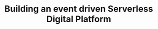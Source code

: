 ---
type: "page"
chapter: false
layout: "speaker"
title: Building an event driven Serverless Digital Platform
description: 
speaker: Robert O' Grady
weight: 6
organization: Yellow
bio: "Rob is <a href='https://www.linkedin.com/in/robert-o-grady/'>Cloud Platform Lead</a> at Yellow. As a technical owner of this platform, he's responsible for road-mapping, leadership and governance as well as consistently looking to evolve and innovate through best practice design and implementation.  Having came from an Infrastructure back ground, Rob recognized at an early stage the power of Serverless technology and its ability to deliver reliable and cost effective solutions"
image: https://res.cloudinary.com/dtsyxzxfx/image/upload/v1583394624/2020/RobertOGrady.jpg 
twitter: 
linkedin: robert-o-grady
---